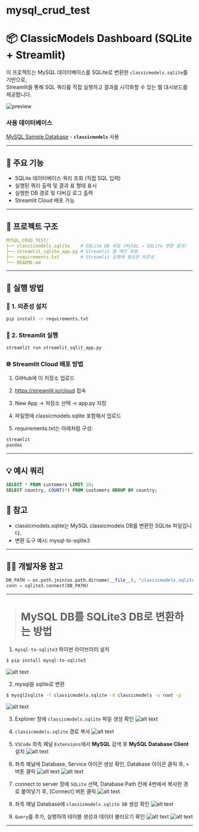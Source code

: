 # mysql_crud_test

# 📦 ClassicModels Dashboard (SQLite + Streamlit)

이 프로젝트는 MySQL 데이터베이스를 SQLite로 변환한 `classicmodels.sqlite`를 기반으로,  
Streamlit을 통해 SQL 쿼리를 직접 실행하고 결과를 시각화할 수 있는 웹 대시보드를 제공합니다.

![preview](https://img.shields.io/badge/Streamlit-Running-brightgreen?logo=streamlit)

### 사용 데이터베이스
[MySQL Sample Database](https://www.mysqltutorial.org/getting-started-with-mysql/mysql-sample-database/) - **`classicmodels`** 사용

---

## 🧰 주요 기능

- SQLite 데이터베이스 쿼리 조회 (직접 SQL 입력)
- 실행된 쿼리 출력 및 결과 표 형태 표시
- 실행한 DB 경로 및 디버깅 로그 출력
- Streamlit Cloud 배포 가능

---

## 📂 프로젝트 구조
```yaml
MYSQL_CRUD_TEST/ 
├── classicmodels.sqlite    # SQLite DB 파일 (MySQL → SQLite 변환 결과) 
├── streamlit_sqlite_app.py # Streamlit 앱 메인 파일 
├── requirements.txt        # Streamlit 실행에 필요한 의존성 
└── README.md
```

---

## 🚀 실행 방법

### 🔹 1. 의존성 설치

```bash
pip install -r requirements.txt
```

### 🔹 2. Streamlit 실행
```bash
streamlit run streamlit_sqlit_app.py
```

### 🌐 Streamlit Cloud 배포 방법
1. GitHub에 이 저장소 업로드

2. https://streamlit.io/cloud 접속

3. New App → 저장소 선택 → app.py 지정

4. 파일명에 classicmodels.sqlite 포함해서 업로드

5. requirements.txt는 아래처럼 구성:
```python
streamlit
pandas
```

---

## 💡 예시 쿼리
```sql
SELECT * FROM customers LIMIT 10;
SELECT country, COUNT(*) FROM customers GROUP BY country;
```


## 📌 참고
- classicmodels.sqlite는 MySQL classicmodels DB를 변환한 SQLite 파일입니다.
- 변환 도구 예시: mysql-to-sqlite3

---

## 🧑‍💻 개발자용 참고
```python
DB_PATH = os.path.join(os.path.dirname(__file__), "classicmodels.sqlite")
conn = sqlite3.connect(DB_PATH)
```

---

> # MySQL DB를 SQLite3 DB로 변환하는 방법

1. `mysql-to-sqlite3` 파이썬 라이브러리 설치
```bash
$ pip install mysql-to-sqlite3
```
![alt text](스크린샷(65).png)

2. mysql을 sqlite로 변환
```bash
$ mysql2sqlite -f classicmodels.sqlite -d classicmodels -u root -p
```
![alt text](스크린샷(66).png)

3. Explorer 창에 `classicmodels.sqlite` 파일 생성 확인
![alt text](스크린샷(67).png)

4. `classicmodels.sqlite` 경로 복사
![alt text](스크린샷(68).png)

5. `VSCode` 좌측 패널 `Extensions`에서 **MySQL** 검색 후 **MySQL Database Client** 설치
![alt text](스크린샷(62)-1.png)

6. 좌측 패널에 Database, Service 아이콘 생성 확인, Database 아이콘 클릭 후, `+` 버튼 클릭
![alt text](스크린샷(63).png)
![alt text](스크린샷(63)-1.png)

8. connect to server 창에 `SQLite` 선택, Database Path 칸에 4번에서 복사한 경로 붙여넣기 후, [Connect] 버튼 클릭
![alt text](스크린샷(69).png)

9. 좌측 패널 Database에 `classicmodels.sqlite DB` 생성 확인
![alt text](스크린샷(71).png)

10. `Query`를 추가, 실행하여 테이블 생성과 데이터 불러오기 확인
![alt text](스크린샷(72).png)
![alt text](스크린샷(73).png)

---